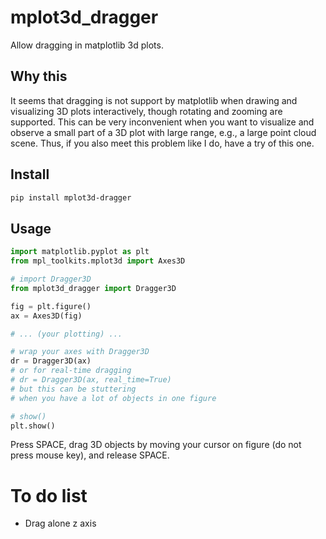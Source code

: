 # mplot3d_dragger
Allow dragging in matplotlib 3d plots.

## Why this

It seems that dragging is not support by matplotlib when drawing and visualizing 3D plots interactively, though rotating and zooming are supported. This can be very inconvenient when you want to visualize and observe a small part of a 3D plot with large range, e.g., a large point cloud scene. Thus, if you also meet this problem like I do, have a try of this one. 

## Install
```bash
pip install mplot3d-dragger
```

## Usage
```Python
import matplotlib.pyplot as plt
from mpl_toolkits.mplot3d import Axes3D

# import Dragger3D
from mplot3d_dragger import Dragger3D

fig = plt.figure()
ax = Axes3D(fig)

# ... (your plotting) ...

# wrap your axes with Dragger3D
dr = Dragger3D(ax) 
# or for real-time dragging
# dr = Dragger3D(ax, real_time=True)
# but this can be stuttering 
# when you have a lot of objects in one figure

# show()
plt.show()
```

Press SPACE, drag 3D objects by moving your cursor on figure (do not press mouse key), and release SPACE.

# To do list
- Drag alone z axis